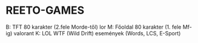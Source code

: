 # REETO-GAMES

B: TFT 80 karakter (2.fele Morde-től) lor 
M: Főoldal 80 karakter (1. fele Mf-ig) valorant 
K: LOL WTF (Wild Drift) események (Words, LCS, E-Sport)
